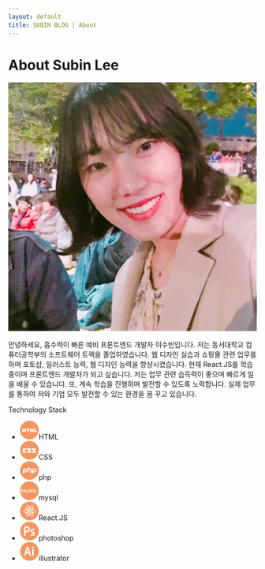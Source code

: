 ```yaml
---
layout: default
title: SUBIN BLOG | About
---
```


<div class="post">
	<h1 class="pageTitle">About Subin Lee</h1>
	<article>
	<div class="profile_img">
		<img src="/assets/img/profile.jpg">
	</div>
	<div class="profile_script">
		<p>안녕하세요, 흡수력이 빠른 예비 프론트엔드 개발자 이수빈입니다. 저는 동서대학교 컴퓨터공학부의 소프트웨어 트랙을 졸업하였습니다. 웹 디자인 실습과 쇼핑몰 관련 업무를 하며 포토샵, 일러스트 능력, 웹 디자인 능력을 항샹시켰습니다. 현재 React.JS를 학습중이며 프론트엔드 개발자가 되고 싶습니다. 저는 업무 관련 습득력이 좋으며 빠르게 일을 배울 수 있습니다. 또, 계속 학습을 진행하며 발전할 수 있도록 노력합니다. 실제 업무를 통하여 저와 기업 모두 발전할 수 있는 환경을 꿈 꾸고 있습니다.</p>
	</div>
	</article>
	<div class="smallTitle">Technology Stack</div>
	<ul>
		<li class="abil"><img src="/assets/img/img1.png">HTML</li>
		<li class="abil"><img src="/assets/img/img2.png">CSS</li>
		<li class="abil"><img src="/assets/img/img3.png">php</li>
		<li class="abil"><img src="/assets/img/img4.png">mysql</li>
		<li class="abil"><img src="/assets/img/img5.png">React.JS</li>
		<li class="abil"><img src="/assets/img/img6.png">photoshop</li>
		<li class="abil"><img src="/assets/img/img7.png">illustrator</li>
  	</ul>
</div>

